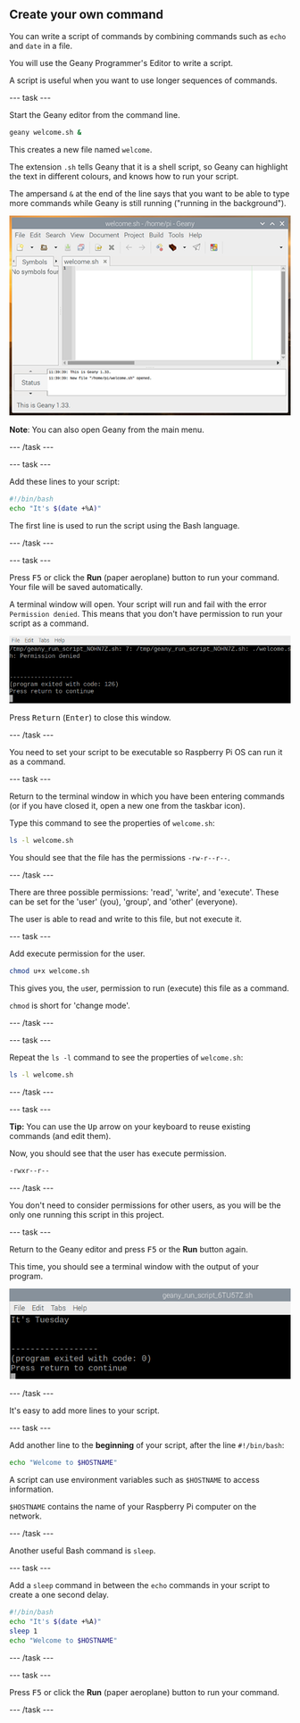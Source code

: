 ## Create your own command

You can write a script of commands by combining commands such as `echo` and `date` in a file.

You will use the Geany Programmer's Editor to write a script.

A script is useful when you want to use longer sequences of commands.

\--- task ---

Start the Geany editor from the command line.

```bash
geany welcome.sh &
```

This creates a new file named `welcome`.

The extension `.sh` tells Geany that it is a shell script, so Geany can highlight the text in different colours, and knows how to run your script.

The ampersand `&` at the end of the line says that you want to be able to type more commands while Geany is still running ("running in the background").

![Geany window](images/Geany.png)

**Note**: You can also open Geany from the main menu.

\--- /task ---

\--- task ---

Add these lines to your script:

```bash
#!/bin/bash
echo "It's $(date +%A)"
```

The first line is used to run the script using the Bash language.

\--- /task ---

\--- task ---

Press <kbd>F5</kbd> or click the **Run** (paper aeroplane) button to run your command. Your file will be saved automatically.

A terminal window will open. Your script will run and fail with the error `Permission denied`. This means that you don't have permission to run your script as a command.

![Permission denied](images/command-denied.png)

Press <kbd>Return</kbd> (<kbd>Enter</kbd>) to close this window.

\--- /task ---

You need to set your script to be executable so Raspberry Pi OS can run it as a command.

\--- task ---

Return to the terminal window in which you have been entering commands (or if you have closed it, open a new one from the taskbar icon).

Type this command to see the properties of `welcome.sh`:

```bash
ls -l welcome.sh
```

You should see that the file has the permissions `-rw-r--r--`.

\--- /task ---

There are three possible permissions: 'read', 'write', and 'execute'. These can be set for the 'user' (you), 'group', and 'other' (everyone).

The user is able to read and write to this file, but not execute it.

\--- task ---

Add execute permission for the user.

```bash
chmod u+x welcome.sh
```

This gives you, the `u`ser, permission to run (e`x`ecute) this file as a command.

`chmod` is short for 'change mode'.

\--- /task ---

\--- task ---

Repeat the `ls -l` command to see the properties of `welcome.sh`:

```bash
ls -l welcome.sh
```

\--- /task ---

\--- task ---

**Tip:** You can use the <kbd>Up</kbd> arrow on your keyboard to reuse existing commands (and edit them).

Now, you should see that the user has e`x`ecute permission.

```bash
-rwxr--r--
```

\--- /task ---

You don't need to consider permissions for other users, as you will be the only one running this script in this project.

\--- task ---

Return to the Geany editor and press <kbd>F5</kbd> or the **Run** button again.

This time, you should see a terminal window with the output of your program.

![Welcome output](images/command-output.png)

\--- /task ---

It's easy to add more lines to your script.

\--- task ---

Add another line to the **beginning** of your script, after the line `#!/bin/bash`:

```bash
echo "Welcome to $HOSTNAME" 
```

A script can use environment variables such as `$HOSTNAME` to access information.

`$HOSTNAME` contains the name of your Raspberry Pi computer on the network.

\--- /task ---

Another useful Bash command is `sleep`.

\--- task ---

Add a `sleep` command in between the `echo` commands in your script to create a one second delay.

```bash
#!/bin/bash
echo "It's $(date +%A)"
sleep 1
echo "Welcome to $HOSTNAME"
```

\--- /task ---

\--- task ---

Press <kbd>F5</kbd> or click the **Run** (paper aeroplane) button to run your command.

\--- /task ---